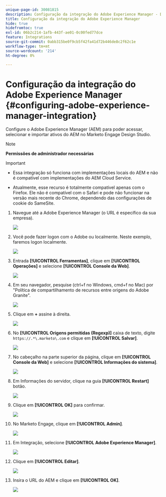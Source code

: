 ```yaml
---
unique-page-id: 30081815
description: Configuração da integração do Adobe Experience Manager - Documentação do Marketo - Documentação do produto
title: Configuração da integração do Adobe Experience Manager
hide: true
hidefromtoc: true
exl-id: 06b2c214-1afb-443f-ae01-0c00fed77dce
feature: Integrations
source-git-commit: 0abb315be0f9cb5f42fa41d72b446de8c2f62c1e
workflow-type: tm+mt
source-wordcount: '214'
ht-degree: 0%

---
```


# Configuração da integração do Adobe Experience Manager {#configuring-adobe-experience-manager-integration}

Configure o Adobe Experience Manager (AEM) para poder acessar, selecionar e importar ativos do AEM no Marketo Engage Design Studio.

>[!NOTE]
>
>**Permissões de administrador necessárias**

>[!IMPORTANT]
>
>* Essa integração só funciona com implementações locais do AEM e não é compatível com implementações do AEM Cloud Service.
>
>* Atualmente, esse recurso é totalmente compatível apenas com o Firefox. Ele não é compatível com o Safari e pode não funcionar na versão mais recente do Chrome, dependendo das configurações de cookie do SameSite.

1. Navegue até a Adobe Experience Manager (o URL é específico da sua empresa).

   ![](assets/one.png)

1. Você pode fazer logon com o Adobe ou localmente. Neste exemplo, faremos logon localmente.

   ![](assets/two.png)

1. Entrada **[!UICONTROL Ferramentas]**, clique em **[!UICONTROL Operações]** e selecione **[!UICONTROL Console da Web]**.

   ![](assets/2a.png)

1. Em seu navegador, pesquise (ctrl+f no Windows, cmd+f no Mac) por &quot;Política de compartilhamento de recursos entre origens do Adobe Granite&quot;.

   ![](assets/three.png)

1. Clique em **+** assine à direita.

   ![](assets/four.png)

1. No **[!UICONTROL Origens permitidas (Regexp)]** caixa de texto, digite `https://.*\.marketo\.com` e clique em **[!UICONTROL Salvar]**.

   ![](assets/five-psd.png)

1. No cabeçalho na parte superior da página, clique em **[!UICONTROL Console da Web]** e selecione **[!UICONTROL Informações do sistema]**.

   ![](assets/six.png)

1. Em Informações do servidor, clique na guia **[!UICONTROL Restart]** botão.

   ![](assets/seven.png)

1. Clique em **[!UICONTROL OK]** para confirmar.

   ![](assets/eight.png)

1. No Marketo Engage, clique em **[!UICONTROL Admin]**.

   ![](assets/nine.png)

1. Em Integração, selecione **[!UICONTROL Adobe Experience Manager]**.

   ![](assets/ten.png)

1. Clique em **[!UICONTROL Editar]**.

   ![](assets/eleven.png)

1. Insira o URL do AEM e clique em **[!UICONTROL OK]**.

   ![](assets/twelve.png)
